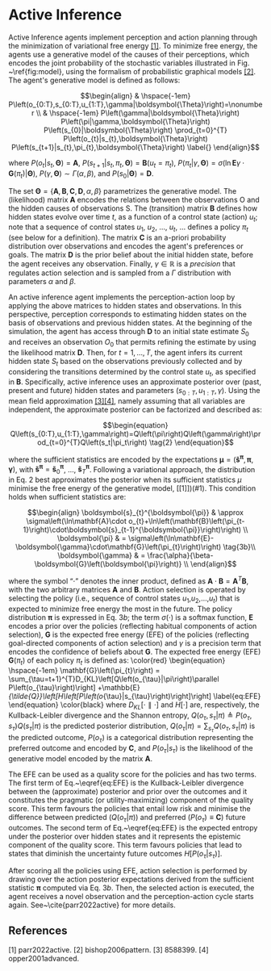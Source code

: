 # Active Inference
Active Inference agents implement perception and action planning through the minimization of variational free energy [[1]](#1). To minimize free energy, the agents use a generative model of the causes of their perceptions, which encodes the joint probability of the stochastic variables illustrated in Fig. ~\ref{fig:model}, using the formalism of probabilistic graphical models [[2]](#2). 
The agent's generative model is defined as follows:
```math
\begin{align}
& 
\hspace{-1em}
P\left(o_{0:T},s_{0:T},u_{1:T},\gamma|\boldsymbol{\Theta}\right)=\nonumber \\
& 
\hspace{-1em}
P\left(\gamma|\boldsymbol{\Theta}\right)
P\left(\pi|\gamma,\boldsymbol{\Theta}\right)
P\left(s_{0}|\boldsymbol{\Theta}\right)
\prod_{t=0}^{T}
P\left(o_{t}|s_{t},\boldsymbol{\Theta}\right)
P\left(s_{t+1}|s_{t},\pi_{t},\boldsymbol{\Theta}\right)
\label{}
\end{align}
```
where $P\left(o_{t}|s_{t},\boldsymbol{\Theta}\right)=\mathbf{A}$, 
${P\left(s_{t+1}|s_t,\pi_t,\boldsymbol{\Theta}\right)=\mathbf{B}\left(u_t=\pi_t\right)}$, 
${P\left(\pi_t|\gamma,\boldsymbol{\Theta}\right)=\sigma\left(\ln\mathbf{E}\gamma\cdot\mathbf{G}\left(\pi_t\right)|\boldsymbol{\Theta}\right)}$, 
$P\left(\gamma,\boldsymbol{\Theta}\right)\sim\Gamma\left(\alpha,\beta\right)$, and
$P\left(s_0|\boldsymbol{\Theta}\right)=\mathbf{D}$.

The set $\boldsymbol{\Theta}=\{\mathbf{A},\mathbf{B},\mathbf{C},\mathbf{D},\alpha,\beta\}$ parametrizes 
the generative model. The (likelihood) matrix $\mathbf{A}$ encodes the relations between the observations 
$\mathrm{O}$ and the hidden causes of observations $\mathrm{S}$. The (transition) matrix $\mathbf{B}$ defines how hidden states evolve over time $t$, as a function of a control state (action) $u_t$; note that a sequence of control states $u_1$, $u_2$, $\dots$, $u_t$, $\dots$ defines a policy $\pi_t$ (see below for a definition). The matrix $\mathbf{C}$ is an a-priori probability distribution over observations and encodes the agent's preferences or goals. The matrix $\mathbf{D}$ is the prior belief about the initial hidden state, before the agent receives any observation. Finally, $\gamma\in\mathbb{R}$ is a _precision_ that regulates action selection and is sampled from a $\Gamma$ distribution with parameters $\alpha$ and $\beta$. 

An active inference agent implements the perception-action loop by applying the above matrices to hidden states and observations. In this perspective, perception corresponds to estimating hidden states on the basis of observations and previous hidden states. At the beginning of the simulation, the agent has access through $\mathbf{D}$ to an initial state estimate $S_0$ and receives an observation $O_0$ that permits refining the estimate by using the likelihood matrix $\mathbf{D}$. Then, for $t=1,\dots,T$, the agent infers its current hidden state $S_t$ based on the observations previously collected and by considering the transitions determined by the control state $u_t$, as specified in $\mathbf{B}$. Specifically, active inference uses an approximate posterior over (past, present and future) hidden states and parameters ($s_{0:T},u_{1:T},\gamma$). Using the mean field approximation [[3]](#3)[[4]](#4), namely assuming that all variables are independent, the approximate posterior can be factorized and described as:
```math
\begin{equation}
Q\left(s_{0:T},u_{1:T},\gamma\right)=Q\left(\pi\right)Q\left(\gamma\right)\prod_{t=0}^{T}Q\left(s_t|\pi_t\right)
\tag{2}
\end{equation}
```
where the sufficient statistics are encoded by the expectations $`\boldsymbol{\mu}=\left(\mathbf{\tilde{s}}^{\boldsymbol{\pi}},\boldsymbol{\pi},\boldsymbol{\gamma}\right)`$, with $`\mathbf{\tilde{s}}^{\boldsymbol{\pi}}=\mathbf{\tilde{s}}_0^{\boldsymbol{\pi}}`$,
$\dots$, $`\mathbf{\tilde{s}}_ T^{\boldsymbol{\pi}}`$. Following a variational approach, the distribution in Eq. $2$ best approximates the posterior when its sufficient statistics $\mu$ minimise the free energy of the generative model, [[1]])(#1).
This condition holds when sufficient statistics are:
```math
\begin{align}
\boldsymbol{s}_{t}^{\boldsymbol{\pi}} & \approx \sigma\left(\ln\mathbf{A}\cdot o_{t}+\ln\left(\mathbf{B}\left(\pi_{t-1}\right)\cdot\boldsymbol{s}_{t-1}^{\boldsymbol{\pi}}\right)\right)
\\
\boldsymbol{\pi} & = \sigma\left(\ln\mathbf{E}-\boldsymbol{\gamma}\cdot\mathbf{G}\left(\pi_{t}\right)\right)
\tag{3b}\\
\boldsymbol{\gamma} & = \frac{\alpha}{\beta-\boldsymbol{G}\left(\boldsymbol{\pi}\right)}
\\
\end{align}
```
where the symbol “$\cdot$” denotes the inner product, defined as $\mathbf{A}\cdot\mathbf{B}=\mathbf{A}^T\mathbf{B}$, with the two arbitrary matrices $\mathbf{A}$ and $\mathbf{B}$.
Action selection is operated by selecting the policy (i.e., sequence of control states $u_1$,$u_2$,$\dots$,$u_t$) that is expected to minimize free energy the most in the future. The policy distribution $\boldsymbol{\pi}$ is expressed in Eq. $3b$; the term $\sigma\left(\cdot\right)$ is a softmax function, $\mathbf{E}$ encodes a prior over the policies (reflecting habitual components of action selection), $\mathbf{G}$ is the expected free energy (EFE) of the policies (reflecting goal-directed components of action selection) and $\gamma$ is a precision term that encodes the confidence of beliefs about $\mathbf{G}$. 
The expected free energy (EFE) $\mathbf{G}(\pi_t)$ of each policy $\pi_t$ is defined as:
\color{red}
\begin{equation}
\hspace{-1em}
\mathbf{G}\left(\pi_{t}\right) = \sum_{\tau=t+1}^{T}D_{KL}\left[Q\left(o_{\tau}|\pi\right)\parallel P\left(o_{\tau}\right)\right] +\mathbb{E}_{\tilde{Q}}\left[H\left[P\left(o_{\tau}|s_{\tau}\right)\right]\right]
\label{eq:EFE}
\end{equation}
\color{black}
where $D_{KL}\left[\cdot\parallel\cdot\right]$ and $H\left[\cdot\right]$ are, respectively, the Kullback-Leibler divergence and the Shannon entropy,
$Q\left(o_{\tau},s_{\tau}|\pi\right)\triangleq P\left(o_{\tau},s_{\tau}\right)Q\left(s_{\tau}|\pi\right)$ 
is the predicted posterior distribution, $Q\left(o_{\tau}|\pi\right)=\sum_{s_{\tau}}Q\left(o_{\tau},s_{\tau}|\pi\right)$  is the predicted outcome, $P\left( o_\tau \right)$ is a categorical distribution representing the preferred outcome and encoded by $\mathbf{C}$, and $P\left(o_\tau|s_\tau\right)$ is the likelihood of the generative model encoded by the matrix $\mathbf{A}$. 

The EFE can be used as a quality score for the policies and has two terms. The first term of Eq.~\eqref{eq:EFE} is the Kullback-Leibler divergence between the (approximate) posterior and prior over the outcomes and it constitutes the pragmatic (or utility-maximizing) component of the quality score. 
This term favours the policies that entail low risk and minimise the difference between predicted ($Q\left(o_\tau|\pi\right)$) and preferred ($P\left(o_\tau \right)\equiv\mathbf{C}$) future outcomes. The second term of Eq.~\eqref{eq:EFE} is the expected entropy under the posterior over hidden states and it represents the epistemic component of the quality score. This term favours policies that lead to states that diminish the uncertainty future outcomes $H\left[P\left( o_\tau|s_\tau \right) \right]$.

After scoring all the policies using EFE, action selection is performed by drawing over the action posterior expectations derived from the sufficient statistic $\boldsymbol{\pi}$ computed via Eq. $3b$. Then, the selected action is executed, the agent receives a novel observation and the perception-action cycle starts again. See~\cite{parr2022active} for more details.

## References
<a id="1">[1]</a> 
parr2022active.
<a id="2">[2]</a>
bishop2006pattern.
<a id="3">[3]</a>
8588399.
<a id="4">[4]</a>
opper2001advanced.
